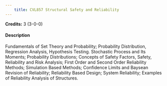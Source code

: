 ```yaml
---
    title: CVL857 Structural Safety and Reliability
---
```

**Credits:** 3 (3-0-0)



#### Description 
Fundamentals of Set Theory and Probability; Probability Distribution, Regression Analysis, Hypothesis Testing. Stochastic Process and Its Moments; Probability Distributions; Concepts of Safety Factors, Safety, Reliability and Risk Analysis; First Order and Second Order Reliability Methods; Simulation Based Methods; Confidence Limits and Baysean Revision of Reliability; Reliability Based Design; System Reliability; Examples of Reliability Analysis of Structures.
